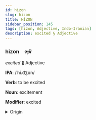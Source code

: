 ```yaml
---
id: hizon
slug: hizon
title: HİZON
sidebar_position: 145
tags: [hizon, Adjective, Indo-Iranian]
description: excited § Adjective
---
```


### hizon&emsp;<span kind="abugida">ɂɟⱴ̃</span>

*excited* **§** Adjective

**IPA**: /ˈhi.d͡ʒɑn/

**Verb**: to be excited

**Noun**: excitement

**Modifier**: excited

<details>
    <summary>Origin</summary>
    Persian هیجان hayajân  [hiːˈdʒɒːn]<br/>
    <em>Indo-Iranian Language Family</em>
</details>